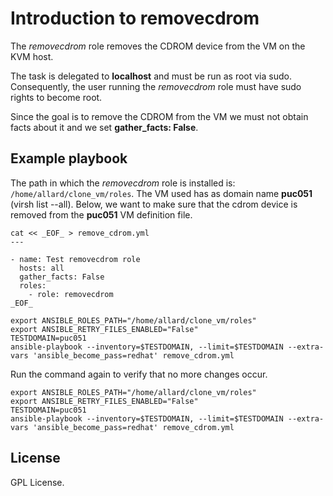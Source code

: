 # Introduction to removecdrom

The *removecdrom* role removes the CDROM device from the VM
on the KVM host.

The task is delegated to **localhost** and must be run as
root via sudo. Consequently, the user running the
*removecdrom* role must have sudo rights to become root.

Since the goal is to remove the CDROM from the VM we must
not obtain facts about it and we set **gather_facts:
False**.

## Example playbook

The path in which the *removecdrom* role is installed is:
`/home/allard/clone_vm/roles`. The VM used has as domain name
**puc051** (virsh list --all). Below, we want to make sure
that the cdrom device is removed from the **puc051** VM
definition file.

```
cat << _EOF_ > remove_cdrom.yml
---

- name: Test removecdrom role
  hosts: all
  gather_facts: False
  roles:
    - role: removecdrom
_EOF_

export ANSIBLE_ROLES_PATH="/home/allard/clone_vm/roles"
export ANSIBLE_RETRY_FILES_ENABLED="False"
TESTDOMAIN=puc051
ansible-playbook --inventory=$TESTDOMAIN, --limit=$TESTDOMAIN --extra-vars 'ansible_become_pass=redhat' remove_cdrom.yml

```

Run the command again to verify that no more changes occur.

```
export ANSIBLE_ROLES_PATH="/home/allard/clone_vm/roles"
export ANSIBLE_RETRY_FILES_ENABLED="False"
TESTDOMAIN=puc051
ansible-playbook --inventory=$TESTDOMAIN, --limit=$TESTDOMAIN --extra-vars 'ansible_become_pass=redhat' remove_cdrom.yml

```

## License
GPL License.
